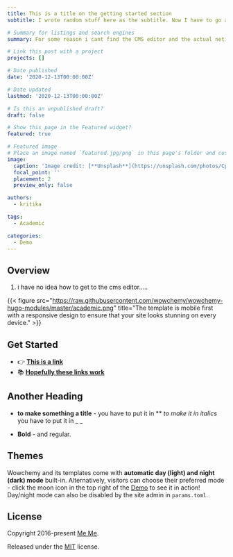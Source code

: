 ```yaml
---
title: This is a title on the getting started section
subtitle: I wrote random stuff here as the subtitle. Now I have to go and edit all the previusly posted content. 

# Summary for listings and search engines
summary: For some reason i cant find the CMS editor and the actual netifly editing page does not work??? 

# Link this post with a project
projects: []

# Date published
date: '2020-12-13T00:00:00Z'

# Date updated
lastmod: '2020-12-13T00:00:00Z'

# Is this an unpublished draft?
draft: false

# Show this page in the Featured widget?
featured: true

# Featured image
# Place an image named `featured.jpg/png` in this page's folder and customize its options here.
image:
  caption: 'Image credit: [**Unsplash**](https://unsplash.com/photos/CpkOjOcXdUY)'
  focal_point: ''
  placement: 2
  preview_only: false

authors:
  - kritika

tags:
  - Academic

categories:
  - Demo
---
```


## Overview

1. i have no idea how to get to the cms editor.....

{{< figure src="https://raw.githubusercontent.com/wowchemy/wowchemy-hugo-modules/master/academic.png" title="The template is mobile first with a responsive design to ensure that your site looks stunning on every device." >}}

## Get Started

- 👉 [**This is a link**](https://www.sciencedirect.com/science/article/abs/pii/S0168365915301012#!)
- 📚 [**Hopefully these links work**](https://maryal1.wixsite.com/aryal-lab/research)

## Another Heading

- **to make something a title** - you have to put it in ** _to make it in italics_ you have to put it in _ _ 

- **Bold** - and regular.

## Themes

Wowchemy and its templates come with **automatic day (light) and night (dark) mode** built-in. Alternatively, visitors can choose their preferred mode - click the moon icon in the top right of the [Demo](https://academic-demo.netlify.com/) to see it in action! Day/night mode can also be disabled by the site admin in `params.toml`.


## License

Copyright 2016-present [Me Me](https://nowebsite.com).

Released under the [MIT](https://github.com/wowchemy/wowchemy-hugo-themes/blob/master/LICENSE.md) license.
